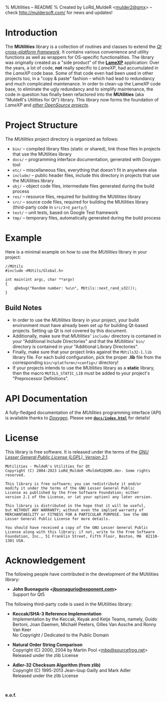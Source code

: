 % MUtilities &ndash; README
% Created by LoRd_MuldeR &lt;<mulder2@gmx>&gt; &ndash; check <http://muldersoft.com/> for news and updates!

# Introduction #

The **MUtilities** library is a collection of routines and classes to extend the [*Qt cross-platform framework*](http://qt-project.org/). It contains various convenience and utility functions as well as wrappers for OS-specific functionalities. The library was originally created as a "side product" of the [**LameXP**](http://lamexp.sourceforge.net/) application: Over the years, a lot of code, **not** really specific to *LameXP*, had accumulated in the *LameXP* code base. Some of that code even had been used in other projects too, in a "copy & paste" fashion &ndash; which had lead to redundancy and much complicated maintenance. In order to clean-up the LameXP code base, to eliminate the ugly redundancy and to simplify maintenance, the code in question has finally been refactored into the **MUtilities** (aka "MuldeR's Utilities for Qt") library. This library now forms the foundation of *LameXP* and [*other OpenSource projects*](https://github.com/lordmulder).


# Project Structure

The *MUtilities* project directory is organized as follows:

* `bin/` &ndash; compiled library files (static or shared), link those files in projects that use the MUtilities library
* `docs/` &ndash; programming interface documentation, generated with Doxygen tool
* `etc/` &ndash; miscellaneous files, everything that doesn't fit in anywhere else
* `include/` &ndash; public header files, include this directory in projects that use the MUtilities library
* `obj/` &ndash; object code files, intermediate files generated during the build process
* `res/` &ndash; resource files, required for building the MUtilities library
* `src/` &ndash; source code files, required for building the MUtilities library (third-party code in `src/3rd_party/`)
* `test/` &ndash; unit tests, based on Google Test framework
* `tmp/` &ndash; temporary files, automatically generated during the build process


# Example

Here is a minimal example on how to use the *MUtilities* library in your project:

    //MUtils
    #include <MUtils/Global.h>
    
    int main(int argc, char **argv)
    {
        qDebug("Random number: %u\n", MUtils::next_rand_u32());
    }

## Build Notes

* In order to use the *MUtilities* library in your project, your build environment must have already been set up for building Qt-based projects. Setting up Qt is *not* covered by this document.
* Additionally, make sure that *MUtilities'* `include/` directory is contained in your "Additional Include Directories" and that the *MUtilities'* `bin/` directory is contained in your "Additional Library Directories".
* Finally, make sure that your project links against the `MUtils32-1.lib` library file. For each build configuration, pick the proper **.lib** file from the corresponding `bin/<platform>/<config>/` directory!
* If your projects intends to use the *MUtilities* library as a **static** library, then the macro `MUTILS_STATIC_LIB` *must* be added to your project's "Preprocessor Definitions".


# API Documentation

A fully-fledged documentation of the *MUtilities* programming interface (API) is available thanks to [*Doxygen*](http://www.stack.nl/~dimitri/doxygen/). Please see [**`docs/index.html`**](docs/index.html) for details!


# License

This library is free software. It is released under the terms of the [*GNU Lesser General Public License (LGPL), Version 2.1*](https://www.gnu.org/licenses/lgpl-2.1.html).

    MUtilities - MuldeR's Utilities for Qt
    Copyright (C) 2004-2023 LoRd_MuldeR <MuldeR2@GMX.de>. Some rights reserved.
    
    This library is free software; you can redistribute it and/or
    modify it under the terms of the GNU Lesser General Public
    License as published by the Free Software Foundation; either
    version 2.1 of the License, or (at your option) any later version.
    
    This library is distributed in the hope that it will be useful,
    but WITHOUT ANY WARRANTY; without even the implied warranty of
    MERCHANTABILITY or FITNESS FOR A PARTICULAR PURPOSE. See the GNU
    Lesser General Public License for more details.
    
    You should have received a copy of the GNU Lesser General Public
    License along with this library; if not, write to the Free Software
    Foundation, Inc., 51 Franklin Street, Fifth Floor, Boston, MA  02110-1301 USA.


# Acknowledgement

The following people have contributed in the development of the MUtilities library:

* **John Buonagurio &lt;<jbuonagurio@exponent.com>&gt;**  
  Support for Qt5

The following third-party code is used in the MUtilities library:

* **Keccak/SHA-3 Reference Implementation**  
  Implementation by the Keccak, Keyak and Ketje Teams, namely, Guido Bertoni, Joan Daemen, Michaël Peeters, Gilles Van Assche and Ronny Van Keer  
  No Copyright / Dedicated to the Public Domain

* **Natural Order String Comparison**  
  Copyright (C) 2000, 2004 by Martin Pool &lt;<mbp@sourcefrog.net>&gt;  
  Released under the zlib License

* **Adler-32 Checksum Algorithm (from zlib)**  
  Copyright (C) 1995-2013 Jean-loup Gailly and Mark Adler  
  Released under the zlib License

&nbsp;  

**e.o.f.**
